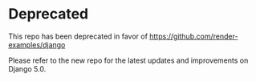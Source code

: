 # Deprecated

This repo has been deprecated in favor of https://github.com/render-examples/django

Please refer to the new repo for the latest updates and improvements on Django 5.0.

